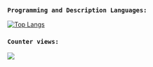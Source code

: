 ### `Programming and Description Languages:`

[![Top Langs](https://github-readme-stats.vercel.app/api/top-langs/?username=FelipeWcosta&layout=compact)](https://github.com/anuraghazra/github-readme-stats)


### `Counter views:`
<p align="left">   <img alingn="center" src="https://profile-counter.glitch.me/FelipeWcosta/count.svg" /></p>

